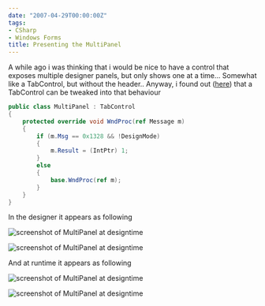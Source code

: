```yaml
---
date: "2007-04-29T00:00:00Z"
tags:
- CSharp
- Windows Forms
title: Presenting the MultiPanel
---
```

A while ago i was thinking that i would be nice to have a control that exposes multiple designer panels, but only shows one at a time... Somewhat like a TabControl, but without the header.. Anyway, i found out ([here](http://forums.microsoft.com/MSDN/ShowPost.aspx?PostID=1518961&SiteID=1)) that a TabControl can be tweaked into that behaviour

```csharp
public class MultiPanel : TabControl
{
	protected override void WndProc(ref Message m)
	{
		if (m.Msg == 0x1328 && !DesignMode)
		{
			m.Result = (IntPtr) 1;
		}
		else
		{
			base.WndProc(ref m);
		}
	}
}
```

In the designer it appears as following

![screenshot of MultiPanel at designtime](http://www.timvw.be/wp-content/images/MultiPanel1.gif)
  
![screenshot of MultiPanel at designtime](http://www.timvw.be/wp-content/images/MultiPanel2.gif)

And at runtime it appears as following

![screenshot of MultiPanel at designtime](http://www.timvw.be/wp-content/images/MultiPanel3.gif)
  
![screenshot of MultiPanel at designtime](http://www.timvw.be/wp-content/images/MultiPanel4.gif)
